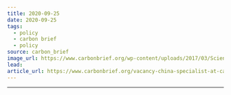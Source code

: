 ```yaml
---
title: 2020-09-25
date: 2020-09-25
tags: 
  - policy
  - carbon brief
  - policy
source: carbon_brief
image_url: https://www.carbonbrief.org/wp-content/uploads/2017/03/Science-Writer-Vacancy-hero-107x71.jpg
lead: 
article_url: https://www.carbonbrief.org/vacancy-china-specialist-at-carbon-brief
---
```


---
